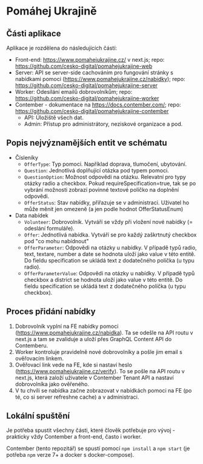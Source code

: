 # Pomáhej Ukrajině

## Části aplikace

Aplikace je rozdělena do následujících částí:
- Front-end: https://www.pomahejukrajine.cz/ v next.js; repo: https://github.com/cesko-digital/pomahejukrajine-web
- Server: API se server-side cachováním pro fungování stránky s nabídkami pomoci (https://www.pomahejukrajine.cz/nabidky); repo: https://github.com/cesko-digital/pomahejukrajine-server
- Worker: Odesílání emailů dobrovolníkům; repo: https://github.com/cesko-digital/pomahejukrajine-worker
- Contember - dokumentace na https://docs.contember.com/; repo: https://github.com/cesko-digital/pomahejukrajine-contember
	- API: Úložiště všech dat. 
	- Admin: Přístup pro administrátory, neziskové organizace a pod.


## Popis nejvýznamějších entit ve schématu

- Čísleníky
  - `OfferType`: Typ pomoci. Například doprava, tlumočení, ubytování.
  - `Question`: Jednotlivá doplňující otázka pod typem pomoci.
  - `QuestionOption`: Možnost odpovědi na otázku. Relevatní pro typy otázky radio a checkbox. Pokud requireSpecification=true, tak se po vybrání možnosti zobrazí povinné textové políčko na doplnění odpovědi.
  - `OfferStatus`: Stav nabídky, přiřazuje se v administraci. Uživatel ho může měnit jen omezeně (a jen podle hodnot OfferStatusEnum)
- Data nabídek
  - `Volunteer`: Dobrovolník. Vytváří se vždy při vložení nové nabídky (= odeslání formuláře).
  - `Offer`: Jednotlivá nabídka. Vytváří se pro každý zaškrtnutý checkbox pod "co mohu nabídnout"
  - `OfferParameter`: Odpovědi na otázky u nabídky. V případě typů radio, text, textare, number a date se hodnota uloží jako value v této entitě. Do fieldu specification se ukládá text z dodatečného políčka (u typu radio).
  - `OfferParameterValue`: Odpovědi na otázky u nabídky. V případě typů checkbox a district se hodnota uloží jako value v této entitě. Do fieldu specification se ukládá text z dodatečného políčka (u typu checkbox).


## Proces přidání nabídky

1. Dobrovolník vyplní na FE nabídky pomoci (https://www.pomahejukrajine.cz/nabidka). Ta se odešle na API routu v next.js a tam se zvaliduje a uloží přes GraphQL Content API do Contemberu. 
2. Worker kontroluje pravidelně nové dobrovolníky a pošle jim email s ověřovacím linkem.
3. Ověřovací link vede na FE, kde si nastaví heslo (https://www.pomahejukrajine.cz/verify). To se pošle na API routu v next.js, která založí uživatele v Contember Tenant API a nastaví dobrovolníka jako ověřeného. 
4. V tu chvíli se nabídka začne zobrazovat v nabídkách pomoci na FE (po té, co si server refreshne cache) a v administraci.

## Lokální spuštění

Je potřeba spustit všechny části, které člověk potřebuje pro vývoj - prakticky vždy Contember a front-end, často i worker.

Contember (tento repozitář) se spustí pomocí `npm install` a `npm start` (je potřeba `npm` verze 7+ a docker s docker-compose).

